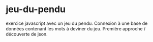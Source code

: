 # jeu-du-pendu
exercice javascript avec un jeu du pendu.
Connexion à une base de données contenant les mots à deviner du jeu.
Première approche / découverte de json.
